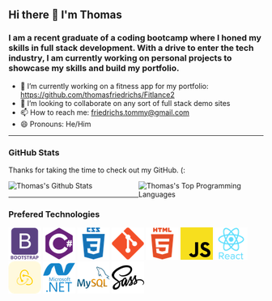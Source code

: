 ## Hi there 👋 I'm Thomas
###  I am a recent graduate of a coding bootcamp where I honed my skills in full stack development. With a drive to enter the tech industry, I am currently working on personal projects to showcase my skills and build my portfolio.

  - 🔭 I’m currently working on a fitness app for my portfolio: https://github.com/thomasfriedrichs/Fitlance2
  - 👯 I’m looking to collaborate on any sort of full stack demo sites
  - 📫 How to reach me: friedrichs.tommy@gmail.com
  - 😄 Pronouns: He/Him
<hr/>

### GitHub Stats
<div>
  <p>Thanks for taking the time to check out my GitHub. (:</p>
</div>
  <div>
    <img alt="Thomas's Github Stats" src="https://github-readme-stats.vercel.app/api?username=thomasfriedrichs&show_icons=true&theme=radical" style="display:inline-block;" width="49%"/>
    <img alt="Thomas's Top Programming Languages" src="https://github-readme-stats.vercel.app/api/top-langs/?username=thomasfriedrichs&layout=compact&theme=radical&langs_count=10" style="display:inline-block; float:right" width="49%"/>
  </div>
<hr/>

### Prefered Technologies

  ![Bootstrap Icon](./Assets/bootstrap.png) ![C Sharp Icon](./Assets/csharp.png) ![Css Icon](./Assets/css3.png) ![Git Icon](./Assets/git.png) ![Html Icon](./Assets/html5.png) ![Javascript Icon](./Assets/javascript.png) ![React Icon](./Assets/react.png) ![Redux Icon](./Assets/redux.png) ![Dot Net Icon](./Assets/microsoft-dotnet.png) ![My Sequel  Icon](./Assets/mysql.png) ![Sass Icon](./Assets/sass.png)
 
